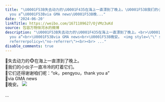 ```yaml
---
title: "\U0001F53B失去动力的\U0001F435在海上一直漂到了晚上。\U0001F53B我们的小伙子一直冷冷的盯着它们。\U0001F53B它们还得谢谢咱们呢：“ok，pengyou，thank
  you a”\U0001F53Bvia GMA news\U0001F53B晚..."
date: '2024-06-20'
linkTitle: https://weibo.com/1671109627/OjVMz3uKd
source: 包容万物恒河水的微博
description: "\U0001F53B失去动力的\U0001F435在海上一直漂到了晚上。<br>\U0001F53B我们的小伙子一直冷冷的盯着它们。<br>\U0001F53B它们还得谢谢咱们呢：“ok，pengyou，thank
  you a”<br>\U0001F53Bvia GMA news<br>\U0001F53B晚安。 <img style=\"\" src=\"https://tvax4.sinaimg.cn/large/639b1bfbly1hqwau5szd5j20xc0p0tpd.jpg\"
  referrerpolicy=\"no-referrer\"><br><br> ..."
disable_comments: true
---
```

🔻失去动力的🐵在海上一直漂到了晚上。<br>🔻我们的小伙子一直冷冷的盯着它们。<br>🔻它们还得谢谢咱们呢：“ok，pengyou，thank you a”<br>🔻via GMA news<br>🔻晚安。 <img style="" src="https://tvax4.sinaimg.cn/large/639b1bfbly1hqwau5szd5j20xc0p0tpd.jpg" referrerpolicy="no-referrer"><br><br> ...